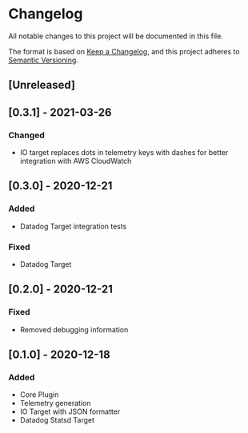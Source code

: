 # Changelog

All notable changes to this project will be documented in this file.

The format is based on [Keep a Changelog](https://keepachangelog.com/en/1.0.0/),
and this project adheres to [Semantic Versioning](https://semver.org/spec/v2.0.0.html).

## [Unreleased]

## [0.3.1] - 2021-03-26
### Changed
- IO target replaces dots in telemetry keys with dashes for better integration with AWS CloudWatch

## [0.3.0] - 2020-12-21
### Added
- Datadog Target integration tests

### Fixed
- Datadog Target

## [0.2.0] - 2020-12-21
### Fixed
- Removed debugging information

## [0.1.0] - 2020-12-18
### Added
- Core Plugin
- Telemetry generation
- IO Target with JSON formatter
- Datadog Statsd Target
